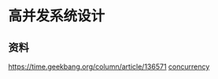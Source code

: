 # 高并发系统设计

## 资料

https://time.geekbang.org/column/article/136571
[concurrency](https://time.geekbang.org/column/intro/100309001)
